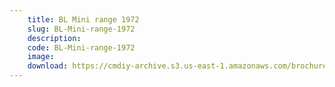 ```yaml
---
    title: BL Mini range 1972
    slug: BL-Mini-range-1972
    description:
    code: BL-Mini-range-1972
    image:
    download: https://cmdiy-archive.s3.us-east-1.amazonaws.com/brochures/documents/BL+Mini+range+1972.pdf
---
```

<!-- Content of the page -->

##
        